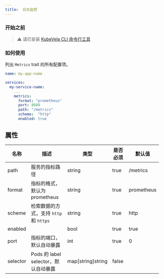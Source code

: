 ```yaml
---
title:  日志监控
---
```


### 开始之前

> ⚠️ 请已安装 [KubeVela CLI 命令行工具](../../../getting-started/quick-install.mdx##3##3)

### 如何使用


列出 `Metrics` trait 的所有配置项。

```yaml
name: my-app-name

services:
  my-service-name:
    ...
    metrics:
      format: "prometheus"
      port: 8080
      path: "/metrics"
      scheme:  "http"
      enabled: true
```

## 属性

| 名称     | 描述                                   | 类型              | 是否必须 | 默认值     |
| -------- | -------------------------------------- | ----------------- | -------- | ---------- |
| path     | 服务的指标路径                         | string            | true     | /metrics   |
| format   | 指标的格式，默认为 prometheus          | string            | true     | prometheus |
| scheme   | 检索数据的方式，支持 `http` 和 `https` | string            | true     | http       |
| enabled  |                                        | bool              | true     | true       |
| port     | 指标的端口，默认自动暴露               | int               | true     | 0          |
| selector | Pods 的 label selector，默认自动暴露   | map[string]string | false    |
